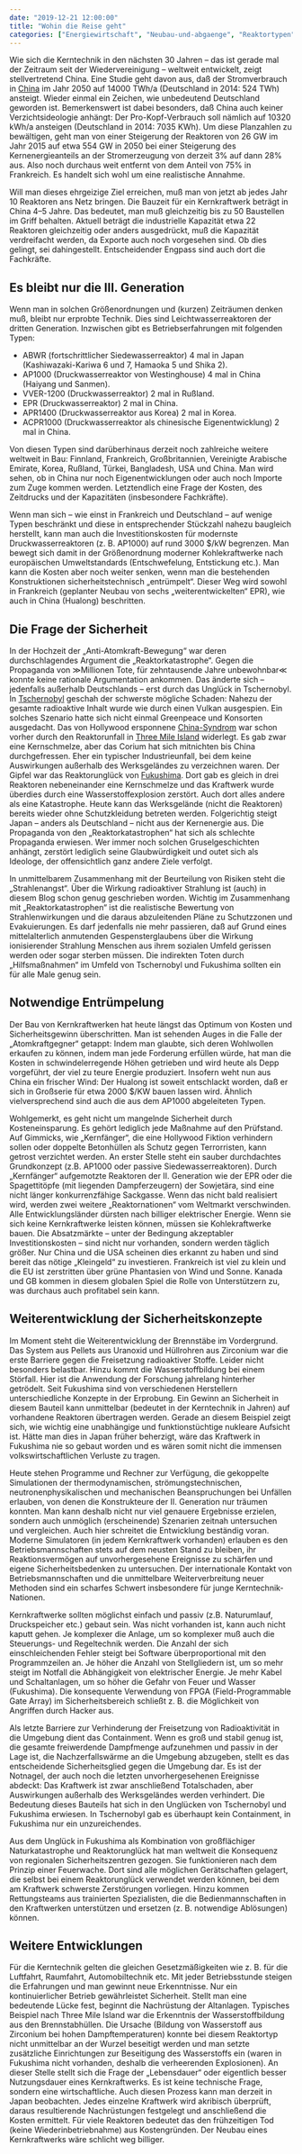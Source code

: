 ```yaml
---
date: "2019-12-21 12:00:00"
title: "Wohin die Reise geht"
categories: ["Energiewirtschaft", "Neubau-und-abgaenge", "Reaktortypen"]
---
```


		
Wie sich die Kerntechnik in den nächsten 30 Jahren – das ist gerade mal der Zeitraum seit der Wiedervereinigung – weltweit entwickelt, zeigt stellvertretend China. Eine Studie geht davon aus, daß der Stromverbrauch in&nbsp;<a href="https://www.sciencedirect.com/science/article/pii/S1674927817301181">China</a>&nbsp;im Jahr 2050 auf 14000 TWh/a (Deutschland in 2014: 524 TWh) ansteigt. Wieder einmal ein Zeichen, wie unbedeutend Deutschland geworden ist. Bemerkenswert ist dabei besonders, daß China auch keiner Verzichtsideologie anhängt: Der Pro-Kopf-Verbrauch soll nämlich auf 10320 kWh/a ansteigen (Deutschland in 2014: 7035 KWh). Um diese Planzahlen zu bewältigen, geht man von einer Steigerung der Reaktoren von 26 GW im Jahr 2015 auf etwa 554 GW in 2050 bei einer Steigerung des Kernenergieanteils an der Stromerzeugung von derzeit 3% auf dann 28% aus. Also noch durchaus weit entfernt von dem Anteil von 75% in Frankreich. Es handelt sich wohl um eine realistische Annahme.

Will man dieses ehrgeizige Ziel erreichen, muß man von jetzt ab jedes Jahr 10 Reaktoren ans Netz bringen. Die Bauzeit für ein Kernkraftwerk beträgt in China 4–5 Jahre. Das bedeutet, man muß gleichzeitig bis zu 50 Baustellen im Griff behalten. Aktuell beträgt die industrielle Kapazität etwa 22 Reaktoren gleichzeitig oder anders ausgedrückt, muß die Kapazität verdreifacht werden, da Exporte auch noch vorgesehen sind. Ob dies gelingt, sei dahingestellt. Entscheidender Engpass sind auch dort die Fachkräfte.


## Es bleibt nur die III. Generation

Wenn man in solchen Größenordnungen und (kurzen) Zeiträumen denken muß, bleibt nur erprobte Technik. Dies sind Leichtwasserreaktoren der dritten Generation. Inzwischen gibt es Betriebserfahrungen mit folgenden Typen:


* ABWR (fortschrittlicher Siedewasserreaktor) 4 mal in Japan (Kashiwazaki-Kariwa 6 und 7, Hamaoka 5 und Shika 2).
* AP1000 (Druckwasserreaktor von Westinghouse) 4 mal in China (Haiyang und Sanmen).
* VVER-1200 (Druckwasserreaktor) 2 mal in Rußland.
* EPR (Druckwasserreaktor) 2 mal in China.
* APR1400 (Druckwasserreaktor aus Korea) 2 mal in Korea.
* ACPR1000 (Druckwasserreaktor als chinesische Eigenentwicklung) 2 mal in China.


Von diesen Typen sind darüberhinaus derzeit noch zahlreiche weitere weltweit in Bau: Finnland, Frankreich, Großbritannien, Vereinigte Arabische Emirate, Korea, Rußland, Türkei, Bangladesh, USA und China. Man wird sehen, ob in China nur noch Eigenentwicklungen oder auch noch Importe zum Zuge kommen werden. Letztendlich eine Frage der Kosten, des Zeitdrucks und der Kapazitäten (insbesondere Fachkräfte).

Wenn man sich – wie einst in Frankreich und Deutschland – auf wenige Typen beschränkt und diese in entsprechender Stückzahl nahezu baugleich herstellt, kann man auch die Investitionskosten für modernste Druckwasserreaktoren (z. B. AP1000) auf rund 3000 $/kW begrenzen. Man bewegt sich damit in der Größenordnung moderner Kohlekraftwerke nach europäischen Umweltstandards (Entschwefelung, Entstickung etc.). Man kann die Kosten aber noch weiter senken, wenn man die bestehenden Konstruktionen sicherheitstechnisch „entrümpelt“. Dieser Weg wird sowohl in Frankreich (geplanter Neubau von sechs „weiterentwickelten“ EPR), wie auch in China (Hualong) beschritten.


## Die Frage der Sicherheit

In der Hochzeit der „Anti-Atomkraft-Bewegung“ war deren durchschlagendes Argument die „Reaktorkatastrophe“. Gegen die Propaganda von ≫Millionen Tote, für zehntausende Jahre unbewohnbar≪ konnte keine rationale Argumentation ankommen. Das änderte sich – jedenfalls außerhalb Deutschlands – erst durch das Unglück in Tschernobyl. In&nbsp;<a href="https://de.wikipedia.org/wiki/Nuklearkatastrophe_von_Tschernobyl">Tschernobyl</a> geschah der schwerste mögliche Schaden: Nahezu der gesamte radioaktive Inhalt wurde wie durch einen Vulkan ausgespien. Ein solches Szenario hatte sich nicht einmal Greenpeace und Konsorten ausgedacht. Das von Hollywood ersponnene&nbsp;<a href="https://de.wikipedia.org/wiki/Das_China-Syndrom">China-Syndrom</a>&nbsp;war schon vorher durch den Reaktorunfall in&nbsp;<a href="https://de.wikipedia.org/wiki/Kernkraftwerk_Three_Mile_Island">Three Mile Island</a>&nbsp;widerlegt. Es gab zwar eine Kernschmelze, aber das Corium hat sich mitnichten bis China durchgefressen. Eher ein typischer Industrieunfall, bei dem keine Auswirkungen außerhalb des Werksgeländes zu verzeichnen waren. Der Gipfel war das Reaktorunglück von&nbsp;[Fukushima](../2014-08-28-fukushima-ein-zwischenbericht). Dort gab es gleich in drei Reaktoren nebeneinander eine Kernschmelze und das Kraftwerk wurde überdies durch eine Wasserstoffexplosion zerstört. Auch dort alles andere als eine Katastrophe. Heute kann das Werksgelände (nicht die Reaktoren) bereits wieder ohne Schutzkleidung betreten werden. Folgerichtig steigt Japan – anders als Deutschland – nicht aus der Kernenergie aus. Die Propaganda von den „Reaktorkatastrophen“ hat sich als schlechte Propaganda erwiesen. Wer immer noch solchen Gruselgeschichten anhängt, zerstört lediglich seine Glaubwürdigkeit und outet sich als Ideologe, der offensichtlich ganz andere Ziele verfolgt.

In unmittelbarem Zusammenhang mit der Beurteilung von Risiken steht die „Strahlenangst“. Über die Wirkung radioaktiver Strahlung ist (auch) in diesem Blog schon genug geschrieben worden. Wichtig im Zusammenhang mit „Reaktorkatastrophen“ ist die realistische Bewertung von Strahlenwirkungen und die daraus abzuleitenden Pläne zu Schutzzonen und Evakuierungen. Es darf jedenfalls nie mehr passieren, daß auf Grund eines mittelalterlich anmutenden Gespensterglaubens über die Wirkung ionisierender Strahlung Menschen aus ihrem sozialen Umfeld gerissen werden oder sogar sterben müssen. Die indirekten Toten durch „Hilfsmaßnahmen“ im Umfeld von Tschernobyl und Fukushima sollten ein für alle Male genug sein.


## Notwendige Entrümpelung

Der Bau von Kernkraftwerken hat heute längst das Optimum von Kosten und Sicherheitsgewinn überschritten. Man ist sehenden Auges in die Falle der „Atomkraftgegner“ getappt: Indem man glaubte, sich deren Wohlwollen erkaufen zu können, indem man jede Forderung erfüllen würde, hat man die Kosten in schwindelerregende Höhen getrieben und wird heute als Depp vorgeführt, der viel zu teure Energie produziert. Insofern weht nun aus China ein frischer Wind: Der Hualong ist soweit entschlackt worden, daß er sich in Großserie für etwa 2000 $/KW bauen lassen wird. Ähnlich vielversprechend sind auch die aus dem AP1000 abgeleiteten Typen.

Wohlgemerkt, es geht nicht um mangelnde Sicherheit durch Kosteneinsparung. Es gehört lediglich jede Maßnahme auf den Prüfstand. Auf Gimmicks, wie „Kernfänger“, die eine Hollywood Fiktion verhindern sollen oder doppelte Betonhüllen als Schutz gegen Terrorristen, kann getrost verzichtet werden. An erster Stelle steht ein sauber durchdachtes Grundkonzept (z.B. AP1000 oder passive Siedewasserreaktoren). Durch „Kernfänger“ aufgemotzte Reaktoren der II. Generation wie der EPR oder die Spagettitöpfe (mit liegenden Dampferzeugern) der Sowjetära, sind eine nicht länger konkurrenzfähige Sackgasse. Wenn das nicht bald realisiert wird, werden zwei weitere „Reaktornationen“ vom Weltmarkt verschwinden. Alle Entwicklungsländer dürsten nach billiger elektrischer Energie. Wenn sie sich keine Kernkraftwerke leisten können, müssen sie Kohlekraftwerke bauen. Die Absatzmärkte – unter der Bedingung akzeptabler Investitionskosten – sind nicht nur vorhanden, sondern werden täglich größer. Nur China und die USA scheinen dies erkannt zu haben und sind bereit das nötige „Kleingeld“ zu investieren. Frankreich ist viel zu klein und die EU ist zerstritten über grüne Phantasien von Wind und Sonne. Kanada und GB kommen in diesem globalen Spiel die Rolle von Unterstützern zu, was durchaus auch profitabel sein kann.


## Weiterentwicklung der Sicherheitskonzepte

Im Moment steht die Weiterentwicklung der Brennstäbe im Vordergrund. Das System aus Pellets aus Uranoxid und Hüllrohren aus Zirconium war die erste Barriere gegen die Freisetzung radioaktiver Stoffe. Leider nicht besonders belastbar. Hinzu kommt die Wasserstoffbildung bei einem Störfall. Hier ist die Anwendung der Forschung jahrelang hinterher getrödelt. Seit Fukushima sind von verschiedenen Herstellern unterschiedliche Konzepte in der Erprobung. Ein Gewinn an Sicherheit in diesem Bauteil kann unmittelbar (bedeutet in der Kerntechnik in Jahren) auf vorhandene Reaktoren übertragen werden. Gerade an diesem Beispiel zeigt sich, wie wichtig eine unabhängige und funktionstüchtige nukleare Aufsicht ist. Hätte man dies in Japan früher beherzigt, wäre das Kraftwerk in Fukushima nie so gebaut worden und es wären somit nicht die immensen volkswirtschaftlichen Verluste zu tragen.

Heute stehen Programme und Rechner zur Verfügung, die gekoppelte Simulationen der thermodynamischen, strömungstechnischen, neutronenphysikalischen und mechanischen Beanspruchungen bei Unfällen erlauben, von denen die Konstrukteure der II. Generation nur träumen konnten. Man kann deshalb nicht nur viel genauere Ergebnisse erzielen, sondern auch unmöglich (erscheinende) Szenarien zeitnah untersuchen und vergleichen. Auch hier schreitet die Entwicklung beständig voran. Moderne Simulatoren (in jedem Kernkraftwerk vorhanden) erlauben es den Betriebsmannschaften stets auf dem neusten Stand zu bleiben, ihr Reaktionsvermögen auf unvorhergesehene Ereignisse zu schärfen und eigene Sicherheitsbedenken zu untersuchen. Der internationale Kontakt von Betriebsmannschaften und die unmittelbare Weiterverbreitung neuer Methoden sind ein scharfes Schwert insbesondere für junge Kerntechnik-Nationen.

Kernkraftwerke sollten möglichst einfach und passiv (z.B. Naturumlauf, Druckspeicher etc.) gebaut sein. Was nicht vorhanden ist, kann auch nicht kaputt gehen. Je komplexer die Anlage, um so komplexer muß auch die Steuerungs- und Regeltechnik werden. Die Anzahl der sich einschleichenden Fehler steigt bei Software überproportional mit den Programmzeilen an. Je höher die Anzahl von Stellgliedern ist, um so mehr steigt im Notfall die Abhängigkeit von elektrischer Energie. Je mehr Kabel und Schaltanlagen, um so höher die Gefahr von Feuer und Wasser (Fukushima). Die konsequente Verwendung von FPGA (Field-Programmable Gate Array) im Sicherheitsbereich schließt z. B. die Möglichkeit von Angriffen durch Hacker aus.

Als letzte Barriere zur Verhinderung der Freisetzung von Radioaktivität in die Umgebung dient das Containment. Wenn es groß und stabil genug ist, die gesamte freiwerdende Dampfmenge aufzunehmen und passiv in der Lage ist, die Nachzerfallswärme an die Umgebung abzugeben, stellt es das entscheidende Sicherheitsglied gegen die Umgebung dar. Es ist der Notnagel, der auch noch die letzten unvorhergesehenen Ereignisse abdeckt: Das Kraftwerk ist zwar anschließend Totalschaden, aber Auswirkungen außerhalb des Werksgeländes werden verhindert. Die Bedeutung dieses Bauteils hat sich in den Unglücken von Tschernobyl und Fukushima erwiesen. In Tschernobyl gab es überhaupt kein Containment, in Fukushima nur ein unzureichendes.

Aus dem Unglück in Fukushima als Kombination von großflächiger Naturkatastrophe und Reaktorunglück hat man weltweit die Konsequenz von regionalen Sicherheitszentren gezogen. Sie funktionieren nach dem Prinzip einer Feuerwache. Dort sind alle möglichen Gerätschaften gelagert, die selbst bei einem Reaktorunglück verwendet werden können, bei dem am Kraftwerk schwerste Zerstörungen vorliegen. Hinzu kommen Rettungsteams aus trainierten Spezialisten, die die Bedienmannschaften in den Kraftwerken unterstützen und ersetzen (z. B. notwendige Ablösungen) können.


## Weitere Entwicklungen

Für die Kerntechnik gelten die gleichen Gesetzmäßigkeiten wie z. B. für die Luftfahrt, Raumfahrt, Automobiltechnik etc. Mit jeder Betriebsstunde steigen die Erfahrungen und man gewinnt neue Erkenntnisse. Nur ein kontinuierlicher Betrieb gewährleistet Sicherheit. Stellt man eine bedeutende Lücke fest, beginnt die Nachrüstung der Altanlagen. Typisches Beispiel nach Three Mile Island war die Erkenntnis der Wasserstoffbildung aus den Brennstabhüllen. Die Ursache (Bildung von Wasserstoff aus Zirconium bei hohen Dampftemperaturen) konnte bei diesem Reaktortyp nicht unmittelbar an der Wurzel beseitigt werden und man setzte zusätzliche Einrichtungen zur Beseitigung des Wasserstoffs ein (waren in Fukushima nicht vorhanden, deshalb die verheerenden Explosionen). An dieser Stelle stellt sich die Frage der „Lebensdauer“ oder eigentlich besser Nutzungsdauer eines Kernkraftwerks. Es ist keine technische Frage, sondern eine wirtschaftliche. Auch diesen Prozess kann man derzeit in Japan beobachten. Jedes einzelne Kraftwerk wird akribisch überprüft, daraus resultierende Nachrüstungen festgelegt und anschließend die Kosten ermittelt. Für viele Reaktoren bedeutet das den frühzeitigen Tod (keine Wiederinbetriebnahme) aus Kostengründen. Der Neubau eines Kernkraftwerks wäre schlicht weg billiger.

